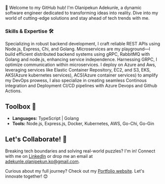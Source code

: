 🚀 Welcome to my GitHub hub! I'm Olanipekun Adekunle, a dynamic software engineer dedicated to transforming ideas into reality. Dive into my world of cutting-edge solutions and stay ahead of tech trends with me.

### Skills & Expertise 🛠️

Specializing in robust backend development, I craft reliable REST APIs using Node.js, Express, Chi, and Golang. Microservices are my playground—I build efficient distributed backend systems using gRPC, RabbitMQ with Golang and node.js, enhancing service independence. Harnessing GRPC, I optimize communication within microservices. 
 I deploy on Azure and Aws, leveraging services like Elastic Container Repository, EC2, and S3, EKS, AKS(Azure kubernetes services), ACS(Azure container services) to amplify my DevOps prowess, I also specialize in creating seamless Continous integration and Deployment CI/CD pipelines with Azure Devops and Github Actions.


## Toolbox 🧰

- **Languages:** TypeScript | Golang
- **Tools:** Node.js, Express.js, Docker, Kubernetes, AWS, Go-Chi, Go-Gin

## Let's Collaborate! 🤝

Breaking tech boundaries and solving real-world puzzles? I'm in! Connect with me on [LinkedIn](https://www.linkedin.com/in/kunle-olanipekun-555764225/) or drop me an email at adekunle.olanipekun.ko@gmail.com.

Curious about my full journey? Check out my [Portfolio website](https://kunle.my.canva.site/kunle). Let's innovate together! 😊
